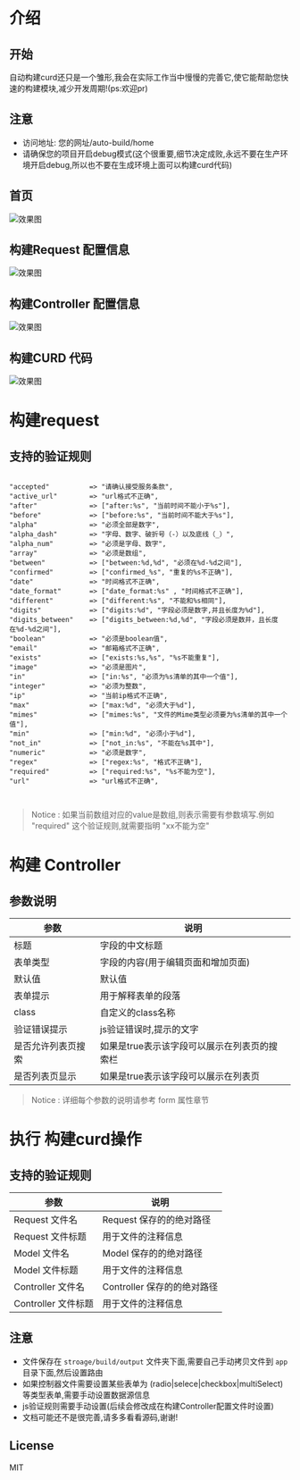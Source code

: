 介绍
===

## 开始

自动构建curd还只是一个雏形,我会在实际工作当中慢慢的完善它,使它能帮助您快速的构建模块,减少开发周期!(ps:欢迎pr)

## 注意

* 访问地址: 您的网址/auto-build/home
* 请确保您的项目开启debug模式(这个很重要,细节决定成败,永远不要在生产环境开启debug,所以也不要在生成环境上面可以构建curd代码)


## 首页
![效果图](http://7xojjf.com1.z0.glb.clouddn.com/FireShot%20Capture%2060%20-%20%E6%9E%84%E5%BB%BA%E4%BB%A3%E7%A0%81%20-%20http___www.laravel-admin.com_auto-build_home.png)

## 构建Request 配置信息
![效果图](http://7xojjf.com1.z0.glb.clouddn.com/admin%2Fbuild_request_config1.png)

## 构建Controller 配置信息
![效果图](http://7xojjf.com1.z0.glb.clouddn.com/admin%2Fbuild_controller.png)

## 构建CURD 代码
![效果图](http://7xojjf.com1.z0.glb.clouddn.com/admin%2Fbuild.png)


构建request
===

## 支持的验证规则

```

"accepted"          => "请确认接受服务条款",
"active_url"        => "url格式不正确",
"after"             => ["after:%s", "当前时间不能小于%s"],
"before"            => ["before:%s", "当前时间不能大于%s"],
"alpha"             => "必须全部是数字",
"alpha_dash"        => "字母、数字、破折号（-）以及底线（_）",
"alpha_num"         => "必须是字母、数字",
"array"             => "必须是数组",
"between"           => ["between:%d,%d", "必须在%d-%d之间"],
"confirmed"         => ["confirmed_%s", "重复的%s不正确"],
"date"              => "时间格式不正确",
"date_format"       => ["date_format:%s" , "时间格式不正确"],
"different"         => ["different:%s", "不能和%s相同"],
"digits"            => ["digits:%d", "字段必须是数字,并且长度为%d"],
"digits_between"    => ["digits_between:%d,%d", "字段必须是数并，且长度在%d-%d之间"],
"boolean"           => "必须是boolean值",
"email"             => "邮箱格式不正确",
"exists"            => ["exists:%s,%s", "%s不能重复"],
"image"             => "必须是图片",
"in"                => ["in:%s", "必须为%s清单的其中一个值"],
"integer"           => "必须为整数",
"ip"                => "当前ip格式不正确",
"max"               => ["max:%d", "必须大于%d"],
"mimes"             => ["mimes:%s", "文件的Mime类型必须要为%s清单的其中一个值"],
"min"               => ["min:%d", "必须小于%d"],
"not_in"            => ["not_in:%s", "不能在%s其中"],
"numeric"           => "必须是数字",
"regex"             => ["regex:%s", "格式不正确"],
"required"          => ["required:%s", "%s不能为空"],
"url"               => "url格式不正确",

                
```

> Notice : 如果当前数组对应的value是数组,则表示需要有参数填写.例如 "required" 这个验证规则,就需要指明 "xx不能为空"


构建 Controller
===

## 参数说明

参数|说明
---|---
标题|字段的中文标题
表单类型|字段的内容(用于编辑页面和增加页面)
默认值|默认值
表单提示|用于解释表单的段落
class|自定义的class名称
验证错误提示|js验证错误时,提示的文字
是否允许列表页搜索|如果是true表示该字段可以展示在列表页的搜索栏
是否列表页显示|如果是true表示该字段可以展示在列表页

> Notice : 详细每个参数的说明请参考 form 属性章节


执行 构建curd操作
===

## 支持的验证规则

参数|说明
----|----
Request 文件名| Request 保存的的绝对路径
Request 文件标题|用于文件的注释信息
Model 文件名|Model 保存的的绝对路径
Model 文件标题|用于文件的注释信息
Controller 文件名|Controller 保存的的绝对路径
Controller 文件标题|用于文件的注释信息

## 注意

* 文件保存在 ``` stroage/build/output ``` 文件夹下面,需要自己手动拷贝文件到 ``` app ``` 目录下面,然后设置路由
* 如果控制器文件需要设置某些表单为 (radio|selece|checkbox|multiSelect)等类型表单,需要手动设置数据源信息
* js验证规则需要手动设置(后续会修改成在构建Controller配置文件时设置)
* 文档可能还不是很完善,请多多看看源码,谢谢!

## License
MIT
